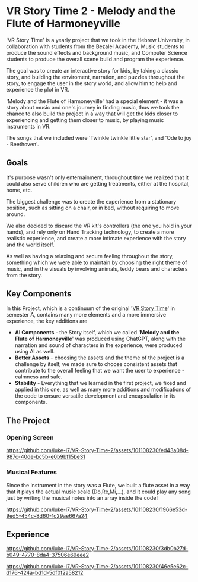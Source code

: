 # VR Story Time 2 - Melody and the Flute of Harmoneyville
'VR Story Time' is a yearly project that we took in the Hebrew University, in collaboration with students from the Bezalel Academy, Music students to produce the sound effects and background music, and Computer Science students to produce the overall scene build and program the experience.

The goal was to create an interactive story for kids, by taking a classic story, and building the enviroment, narration, and puzzles throughout the story, to engage the user in the story world, and allow him to help and experience the plot in VR.

'Melody and the Flute of Harmoneyville' had a special element - it was a story about music and one's journey in finding music, thus we took the chance to also build the project in a way that will get the kids closer to experiencing and getting them closer to music, by playing music instruments in VR.

The songs that we included were 'Twinkle twinkle little star', and 'Ode to joy - Beethoven'.

## Goals

It's purpose wasn't only enternainment, throughout time we realized that it could also serve children who are getting treatments, either at the hospital, home, etc.

The biggest challenge was to create the experience from a stationary position, such as sitting on a chair, or in bed, without requiring to move around.

We also decided to discard the VR kit's controllers (the one you hold in your hands), and rely only on Hand Tracking technology, to create a more realistic experience, and create a more intimate experience with the story and the world itself.

As well as having a relaxing and secure feeling throughout the story, something which we were able to maintain by choosing the right theme of music, and in the visuals by involving animals, teddy bears and characters from the story.

## Key Components
In this Project, which is a continuum of the original '[VR Story Time](https://github.com/husen1015/vrStoryTime)' in semester A, contains many more elements and a more immersive experience, the key additions are

* **AI Components** - the Story itself, which we called '**Melody and the Flute of Harmoneyville**' was produced using ChatGPT, along with the narration and sound of characters in the experience, were produced using AI as well.
* **Better Assets** - choosing the assets and the theme of the project is a challenge by itself, we made sure to choose consistent assets that contribute to the overall feeling that we want the user to experience - calmness and safe.
* **Stability** - Everything that we learned in the first project, we fixed and applied in this one, as well as many more additions and modifications of the code to ensure versatile development and encapsulation in its components.


## The Project

### Opening Screen

https://github.com/luke-l7/VR-Story-Time-2/assets/101108230/ed43a08d-987c-40de-bc5b-e0b9bf15be31

### Musical Features

Since the instrument in the story was a Flute, we built a flute asset in a way that it plays the actual music scale (Do,Re,Mi,...), and it could play any song just by writing the musical notes into an array inside the code!

https://github.com/luke-l7/VR-Story-Time-2/assets/101108230/1966e53d-9ed5-454c-8d60-1c29ae667a24

## Experience

https://github.com/luke-l7/VR-Story-Time-2/assets/101108230/3db0b27d-b049-4770-8da4-37506e69eee2


https://github.com/luke-l7/VR-Story-Time-2/assets/101108230/46e5e62c-d176-424a-bd1d-5df0f2a58212






